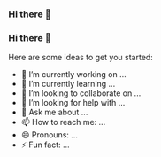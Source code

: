 ### Hi there 👋

### Hi there 👋

<!--
**saumavadas/saumavadas** is a ✨ _special_ ✨ repository because its `README.md` (this file) appears on your GitHub profile.
-->

Here are some ideas to get you started:
- 🔭 I’m currently working on ...
- 🌱 I’m currently learning ...
- 👯 I’m looking to collaborate on ...
- 🤔 I’m looking for help with ...
- 💬 Ask me about ...
- 📫 How to reach me: ...
- 😄 Pronouns: ...
- ⚡ Fun fact: ...
